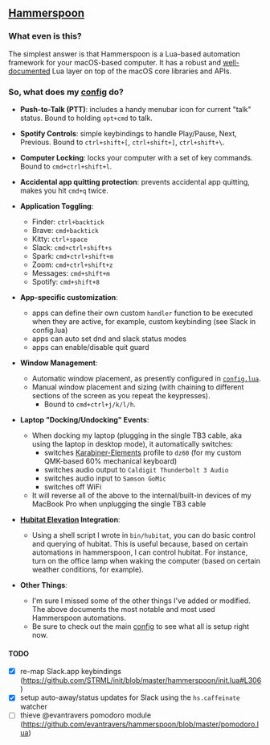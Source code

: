 ## [ Hammerspoon ](https://www.hammerspoon.org)

### What even is this?

The simplest answer is that Hammerspoon is a Lua-based automation framework for
your macOS-based computer. It has a robust and [well-documented](http://www.hammerspoon.org/docs/) Lua layer on top
of the macOS core libraries and APIs.

### So, what does my [config](hammerspoon.symlink/config.lua) do?

- **Push-to-Talk (PTT)**: includes a handy menubar icon for current "talk" status. Bound to holding `opt+cmd` to talk.

- **Spotify Controls**: simple keybindings to handle Play/Pause, Next, Previous.
  Bound to `ctrl+shift+[`, `ctrl+shift+]`, `ctrl+shift+\`.

- **Computer Locking**: locks your computer with a set of key commands. Bound to
  `cmd+ctrl+shift+l`.

- **Accidental app quitting protection**: prevents accidental app quitting,
  makes you hit `cmd+q` twice.

- **Application Toggling**:

  - Finder: `ctrl+backtick`
  - Brave: `cmd+backtick`
  - Kitty: `ctrl+space`
  - Slack: `cmd+ctrl+shift+s`
  - Spark: `cmd+ctrl+shift+m`
  - Zoom: `cmd+ctrl+shift+z`
  - Messages: `cmd+shift+m`
  - Spotify: `cmd+shift+8`

* **App-specific customization**:

  - apps can define their own custom `handler` function to be executed when they are active,
    for example, custom keybinding (see Slack in config.lua)
  - apps can auto set dnd and slack status modes
  - apps can enable/disable quit guard

- **Window Management**:

  - Automatic window placement, as presently configured in [`config.lua`](hammerspoon.symlink/config.lua).
  - Manual window placement and sizing (with chaining to different sections of
    the screen as you repeat the keypresses).
    - Bound to `cmd+ctrl+j/k/l/h`.

* **Laptop "Docking/Undocking" Events**:

  - When docking my laptop (plugging in the single TB3 cable, aka using the laptop in
    desktop mode), it automatically switches:
    - switches [Karabiner-Elements](https://github.com/tekezo/Karabiner-Elements) profile to `dz60` (for my custom QMK-based 60% mechanical keyboard)
    - switches audio output to `Caldigit Thunderbolt 3 Audio`
    - switches audio input to `Samson GoMic`
    - switches off WiFi
  - It will reverse all of the above to the internal/built-in devices of my MacBook Pro when
    unplugging the single TB3 cable

- **[Hubitat Elevation](https://www.hubitat.com) Integration**:

  - Using a shell script I wrote in `bin/hubitat`, you can do basic control and querying of hubitat. This is useful because, based on certain automations in hammerspoon, I can control hubitat. For instance, turn on the office lamp when waking the computer (based on certain weather conditions, for example).

* **Other Things**:

  - I'm sure I missed some of the other things I've added or
    modified. The above documents the most notable and most used Hammerspoon automations.
  - Be sure to check out the main [config](hammerspoon.symlink/config.lua) to see what all is setup right now.

#### TODO

- [x] re-map Slack.app keybindings (https://github.com/STRML/init/blob/master/hammerspoon/init.lua#L306)
- [x] setup auto-away/status updates for Slack using the `hs.caffeinate` watcher
- [ ] thieve @evantravers pomodoro module (https://github.com/evantravers/hammerspoon/blob/master/pomodoro.lua)
